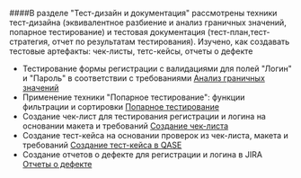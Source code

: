 ####В разделе "Тест-дизайн и документация" рассмотрены техники тест-дизайна (эквивалентное разбиение и анализ граничных значений, попарное тестирование) и тестовая документация (тест-план,тест-стратегия, отчет по результатам тестирования). Изучено, как создавать тестовые артефакты: чек-листы, тетс-кейсы, отчеты о дефекте
 
- Тестирование формы регистрации с валидациями для полей "Логин" и "Пароль" в соответствии с требованиями [Анализ граничных значений](https://docs.google.com/spreadsheets/d/1Sgg465zGakIScBBfa2BvCpA3JmmrQkQhy1O8hfO8mZM/edit?usp=sharing)
- Применение техники "Попарное тестирование": функции фильтрации и сортировки [Попарное тестирование](https://docs.google.com/spreadsheets/d/1EQKIsmbtoCRJDJnIDRMoweHo7I0Vl5nR/edit?usp=sharing&ouid=109458563972154588718&rtpof=true&sd=true)
- Создание чек-лист для тестирования регистрации и логина на основании макета и требований [Создание чек-листа](https://docs.google.com/spreadsheets/d/1F6tKrDxyE4H5iUPPa9T6fCMXYBERRBrEznxKwCnbiLI/edit?usp=sharing)
- Создание тест-кейса на основании проверок из чек-листа, макета и требований [Создание тест-кейса в QASE](https://docs.google.com/spreadsheets/d/1HfOArLb0sNBoto4jOochDxS0lzdYHyDR/edit?usp=sharing&ouid=109458563972154588718&rtpof=true&sd=true)
- Создание отчетов о дефекте для регистрации и логина в JIRA [Отчеты о дефекте](https://docs.google.com/spreadsheets/d/1j6nnnAUMzBmtyliN_QfVnzgqiRS9YZS8/edit?usp=sharing&ouid=109458563972154588718&rtpof=true&sd=true)



